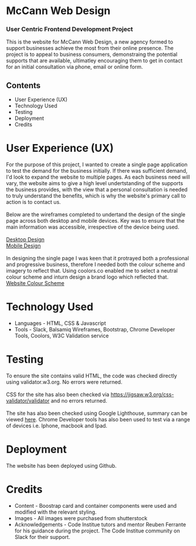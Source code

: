 # McCann Web Design #
### User Centric Frontend Development Project ###

This is the website for McCann Web Design, a new agency formed to support businesses achieve the most from their online presence.  The project is to appeal to business consumers,  demonstraing the potential supports that are available, ultimatley encouraging them to get in contact for an initial consultation via phone, email or online form.

## Contents ##
* User Experience (UX)
* Technology Used
* Testing
* Deployment
* Credits

# User Experience (UX) #
For the purpose of this project, I wanted to create a single page application to test the demand for the business initially.  If there was sufficient demand, I'd look to expand the website to multiple pages.  As each business need will vary, the website aims to give a high level undertstanding of the supports the business provides, with the view that a personal consultation is needed to truly understand the benefits, which is why the website's primary call to action is to contact us.
<br>
<br>
Below are the wireframes completed to undertand the design of the single page across both desktop and mobile devices.  Key was to ensure that the main information was accessible, irrespective of the device being used.
<br>
<br>
<a href="https://github.com/mccannka/fulltemplate/blob/master/desktop-design.png">Desktop Design</a>
<br>
<a href="https://github.com/mccannka/fulltemplate/blob/master/Mobile%20Design.png">Mobile Design</a>
<br>
<br>
In designing the single page I was keen that it protrayed both a professional and progressive business, therefore I needed both the colour scheme and imagery to reflect that.  Using coolors.co enabled me to select a neutral colour scheme and inturn design a brand logo which reflected that.
<br>
<a href="https://github.com/mccannka/fulltemplate/blob/master/web-colours.png">Website Colour Scheme</a>

# Technology Used #

* Languages - HTML, CSS & Javascript
* Tools - Slack, Balsamiq Wireframes, Bootstrap, Chrome Developer Tools, Coolors, W3C Validation service
# Testing #

To ensure the site contains valid HTML, the code was checked directly using validator.w3.org.  No errors were returned.
<br>
<br>
CSS for the site has also been checked via https://jigsaw.w3.org/css-validator/validator and no errors returned.
<br>
<br>
The site has also been checked using Google Lighthouse, summary can be viewed <a href="https://github.com/mccannka/fulltemplate/blob/master/google-lighthouse.png">here</a>.  Chrome Developer tools has also been used to test via a range of devices i.e. Iphone, macbook and Ipad.

# Deployment #

The website has been deployed using Github.
# Credits #

* Content - Boostrap card and container components were used and modified with the relevant styling.
* Images - All images were purchased from shutterstock
* Acknowledgements - 
Code Institue tutors and mentor Reuben Ferrante for his guidance during the project.
The Code Institue community on Slack for their support.
